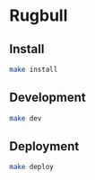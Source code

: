 # Rugbull 

## Install

```bash
make install
```

## Development

```bash
make dev
```

## Deployment

```bash
make deploy
```
